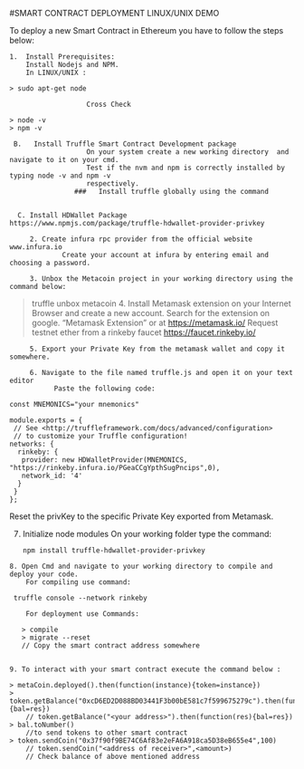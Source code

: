 #SMART CONTRACT DEPLOYMENT LINUX/UNIX DEMO

To deploy a new Smart Contract in Ethereum you have to follow the steps below:

    1.  Install Prerequisites:
        Install Nodejs and NPM.
        In LINUX/UNIX :
```
> sudo apt-get node
```
                       Cross Check
```
> node -v
> npm -v
````
     B.   Install Truffle Smart Contract Development package
                       On your system create a new working directory  and navigate to it on your cmd.
                       Test if the nvm and npm is correctly installed by typing node -v and npm -v   
                       respectively.
                    ###   Install truffle globally using the command
``` > npm install -g truffle    
```                    
      C. Install HDWallet Package     https://www.npmjs.com/package/truffle-hdwallet-provider-privkey

         2. Create infura rpc provider from the official website www.infura.io
                 Create your account at infura by entering email and choosing a password.

         3. Unbox the Metacoin project in your working directory using the command below:
> truffle unbox metacoin
         4. Install Metamask extension on your Internet Browser and create a new account.
               Search for the extension on google. “Metamask Extension” or at https://metamask.io/
               Request testnet ether from a rinkeby faucet https://faucet.rinkeby.io/

         5. Export your Private Key from the metamask wallet and copy it somewhere.

         6. Navigate to the file named truffle.js and open it on your text editor     
               Paste the following code:


``` const HDWalletProvider = require("truffle-hdwallet-provider");
const MNEMONICS="your mnemonics"

module.exports = {
 // See <http://truffleframework.com/docs/advanced/configuration>
 // to customize your Truffle configuration!
networks: {
  rinkeby: {
   provider: new HDWalletProvider(MNEMONICS, "https://rinkeby.infura.io/PGeaCCgYpthSugPncips",0),
   network_id: '4'
  }
 }
};
```
Reset the privKey to the specific Private Key exported from Metamask.

7. Initialize node modules
    On your working folder type the command:
    ```
    npm install truffle-hdwallet-provider-privkey
```
8. Open Cmd and navigate to your working directory to compile and deploy your code.
    For compiling use command:
```
     truffle console --network rinkeby
```
    For deployment use Commands:
```
       > compile
       > migrate --reset
       // Copy the smart contract address somewhere
```
      
9. To interact with your smart contract execute the command below :

```
    > metaCoin.deployed().then(function(instance){token=instance})
    > token.getBalance("0xcD6ED2D088BD03441F3b00bE581c7f599675279c").then(function(res){bal=res})
        // token.getBalance("<your address>").then(function(res){bal=res})
    > bal.toNumber()
        //to send tokens to other smart contract
    > token.sendCoin("0x37f90f9BE74C6Af83e2eFA6A918ca5D38eB655e4",100)
        // token.sendCoin("<address of receiver>",<amount>)
        // Check balance of above mentioned address
```
